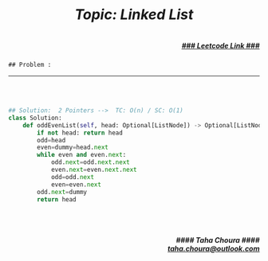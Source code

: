 <h1 align="center";"><em> Topic: Linked List</em></h1>
<h5 align="right"> <br/><a align="right" width="80" href="https://leetcode.com/problems/odd-even-linked-list/" target="_blank"><ins>### Leetcode Link ###</ins></a></h5>     
                                                                                                                                 
```diff
## Problem : 
```



-------                    

<br/><br/>
                    
                         
```python                                                                                                                         
## Solution:  2 Pointers -->  TC: O(n) / SC: O(1)
class Solution:
    def oddEvenList(self, head: Optional[ListNode]) -> Optional[ListNode]:
        if not head: return head
        odd=head
        even=dummy=head.next
        while even and even.next:
            odd.next=odd.next.next
            even.next=even.next.next
            odd=odd.next
            even=even.next
        odd.next=dummy
        return head
                                                                                                                         
```
<br/>            
<h5 align="right" margin-right:12px>#### Taha Choura ####<br/><a align="right" width="70" href="#">taha.choura@outlook.com</a></h5> 
